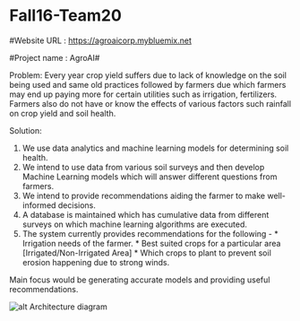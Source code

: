 # Fall16-Team20

#Website URL : https://agroaicorp.mybluemix.net


#Project name : AgroAI#

Problem: Every year crop yield suffers due to lack of knowledge on the soil being used and same old practices followed by farmers due which farmers may end up paying more for certain utilities such as irrigation, fertilizers. Farmers also do not have or know the effects of various factors such rainfall on crop yield and soil health.



Solution: 
  1. We use data analytics and machine learning models for determining soil health. 
  2. We intend to use data from various soil surveys and then develop Machine Learning models which will answer different questions from    farmers. 
  3. We intend to provide recommendations aiding the farmer to make well-informed decisions. 
  4. A database is maintained which has cumulative data from different surveys on which machine learning algorithms are executed. 
  5. The system currently provides recommendations for the following -
    * Irrigation needs of the farmer.
    * Best suited crops for a particular area [Irrigated/Non-Irrigated Area]
    * Which crops to plant to prevent soil erosion happening due to strong winds.

  Main focus would be generating accurate models and providing useful recommendations.


![alt Architecture diagram]( /Project_AgroAI_docs/272_Project.png?raw=true "Architecture Diagram")


